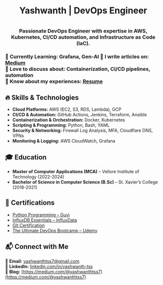 <h1 align="center">Yashwanth | DevOps Engineer <h1>

<h3 align="center">Passionate DevOps Engineer with expertise in AWS, Kubernetes, CI/CD automation, and Infrastructure as Code (IaC).<h3>

🌱 **Currently Learning:** Grafana, Gen-AI 
📝 **I write articles on:** [Medium](https://medium.com/@yashwanthtss7)  
💬 **Love to discuss about:** Containerization, CI/CD pipelines, automation  
📄 **Know about my experiences:** [Resume](https://yashwanth-tss.tiiny.site)  

## 🔥 Skills & Technologies  
- **Cloud Platforms:** AWS (EC2, S3, RDS, Lambda), GCP  
- **CI/CD & Automation:** GitHub Actions, Jenkins, Terraform, Ansible  
- **Containerization & Orchestration:** Docker, Kubernetes  
- **Scripting & Programming:** Python, Bash, YAML  
- **Security & Networking:** Firewall Log Analysis, MFA, Cloudflare DNS, VPNs  
- **Monitoring & Logging:** AWS CloudWatch, Grafana  

## 🎓 Education  
- **Master of Computer Applications (MCA)** – Vellore Institute of Technology (2022-2024)  
- **Bachelor of Science in Computer Science (B.Sc)** – St. Xavier’s College (2018-2021)  

## 📜 Certifications  
- [Python Programming – Guvi](https://www.guvi.in/verify-certificate?id=2CXk1V1e74Ro99i680)  
- [InfluxDB Essentials – InfluxData](https://www.credly.com/badges/47fda983-3395-44a9-965c-1365720c8ff7/public_url)  
- [Git Certification](https://drive.google.com/file/d/1qqRRhSfbZ_M1BNTEWy10gxbgSyWbJQpp/view?usp=sharing)  
- [The Ultimate DevOps Bootcamp – Udemy](https://www.udemy.com/certificate/UC-27808fdb-1eb8-4076-8848-3d81a157cf92/)  

## 📬 Connect with Me  
📧 **Email:** yashwanthtss7@gmail.com  
💼 **LinkedIn:** [linkedin.com/in/yashwanth-tss](https://www.linkedin.com/in/yashwanth-tss/)  
📝 **Blog:** [https://medium.com/@yashwanthtss7](https://medium.com/@yashwanthtss7)  

<!--
**Yashwanth-2022/Yashwanth-2022** is a ✨ _special_ ✨ repository because its `README.md` (this file) appears on your GitHub profile.

Here are some ideas to get you started:

- 🔭 I’m currently working on ...
- 🌱 I’m currently learning ...
- 👯 I’m looking to collaborate on ...
- 🤔 I’m looking for help with ...
- 💬 Ask me about ...
- 📫 How to reach me: ...
- 😄 Pronouns: ...
- ⚡ Fun fact: ...
-->
